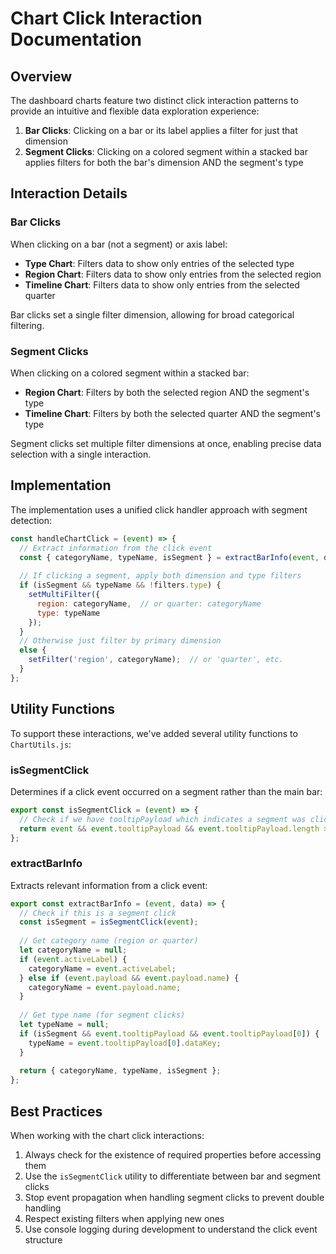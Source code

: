 # Chart Click Interaction Documentation

## Overview

The dashboard charts feature two distinct click interaction patterns to provide an intuitive and flexible data exploration experience:

1. **Bar Clicks**: Clicking on a bar or its label applies a filter for just that dimension
2. **Segment Clicks**: Clicking on a colored segment within a stacked bar applies filters for both the bar's dimension AND the segment's type

## Interaction Details

### Bar Clicks

When clicking on a bar (not a segment) or axis label:

- **Type Chart**: Filters data to show only entries of the selected type
- **Region Chart**: Filters data to show only entries from the selected region
- **Timeline Chart**: Filters data to show only entries from the selected quarter

Bar clicks set a single filter dimension, allowing for broad categorical filtering.

### Segment Clicks

When clicking on a colored segment within a stacked bar:

- **Region Chart**: Filters by both the selected region AND the segment's type
- **Timeline Chart**: Filters by both the selected quarter AND the segment's type

Segment clicks set multiple filter dimensions at once, enabling precise data selection with a single interaction.

## Implementation

The implementation uses a unified click handler approach with segment detection:

```javascript
const handleChartClick = (event) => {
  // Extract information from the click event
  const { categoryName, typeName, isSegment } = extractBarInfo(event, data);
  
  // If clicking a segment, apply both dimension and type filters
  if (isSegment && typeName && !filters.type) {
    setMultiFilter({
      region: categoryName,  // or quarter: categoryName
      type: typeName
    });
  } 
  // Otherwise just filter by primary dimension
  else {
    setFilter('region', categoryName);  // or 'quarter', etc.
  }
};
```

## Utility Functions

To support these interactions, we've added several utility functions to `ChartUtils.js`:

### isSegmentClick

Determines if a click event occurred on a segment rather than the main bar:

```javascript
export const isSegmentClick = (event) => {
  // Check if we have tooltipPayload which indicates a segment was clicked
  return event && event.tooltipPayload && event.tooltipPayload.length > 0;
};
```

### extractBarInfo

Extracts relevant information from a click event:

```javascript
export const extractBarInfo = (event, data) => {
  // Check if this is a segment click
  const isSegment = isSegmentClick(event);
  
  // Get category name (region or quarter)
  let categoryName = null;
  if (event.activeLabel) {
    categoryName = event.activeLabel;
  } else if (event.payload && event.payload.name) {
    categoryName = event.payload.name;
  }
  
  // Get type name (for segment clicks)
  let typeName = null;
  if (isSegment && event.tooltipPayload && event.tooltipPayload[0]) {
    typeName = event.tooltipPayload[0].dataKey;
  }
  
  return { categoryName, typeName, isSegment };
};
```

## Best Practices

When working with the chart click interactions:

1. Always check for the existence of required properties before accessing them
2. Use the `isSegmentClick` utility to differentiate between bar and segment clicks
3. Stop event propagation when handling segment clicks to prevent double handling
4. Respect existing filters when applying new ones
5. Use console logging during development to understand the click event structure